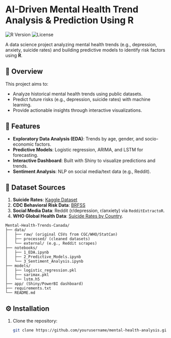 # AI-Driven Mental Health Trend Analysis & Prediction Using R

![R Version](https://img.shields.io/badge/R-4.3.2-blue)
![License](https://img.shields.io/badge/License-MIT-green)

A data science project analyzing mental health trends (e.g., depression, anxiety, suicide rates) and building predictive models to identify risk factors using **R**.

## 📌 Overview
This project aims to:
- Analyze historical mental health trends using public datasets.
- Predict future risks (e.g., depression, suicide rates) with machine learning.
- Provide actionable insights through interactive visualizations.

## 🚀 Features
- **Exploratory Data Analysis (EDA)**: Trends by age, gender, and socio-economic factors.
- **Predictive Models**: Logistic regression, ARIMA, and LSTM for forecasting.
- **Interactive Dashboard**: Built with Shiny to visualize predictions and trends.
- **Sentiment Analysis**: NLP on social media/text data (e.g., Reddit).

## 📂 Dataset Sources
1. **Suicide Rates**: [Kaggle Dataset](https://www.kaggle.com/russellyates88/suicide-rates-overview-1985-to-2016)
2. **CDC Behavioral Risk Data**: [BRFSS](https://www.cdc.gov/brfss/)
3. **Social Media Data**: Reddit (r/depression, r/anxiety) via `RedditExtractoR`.
4. **WHO Global Health Data**: [Suicide Rates by Country](https://www.who.int/data/gho).
```
Mental-Health-Trends-Canada/
├── data/
│   ├── raw/ (original CSVs from CGC/WHO/StatCan)
│   ├── processed/ (cleaned datasets)
│   └── external/ (e.g., Reddit scrapes)
├── notebooks/
│   ├── 1_EDA.ipynb
│   ├── 2_Predictive_Models.ipynb
│   └── 3_Sentiment_Analysis.ipynb
├── models/
│   ├── logistic_regression.pkl
│   ├── sarimax.pkl
│   └── lstm.h5
├── app/ (Shiny/PowerBI dashboard)
├── requirements.txt
└── README.md
```
## ⚙️ Installation
1. Clone the repository:
   ```bash
   git clone https://github.com/yourusername/mental-health-analysis.git
